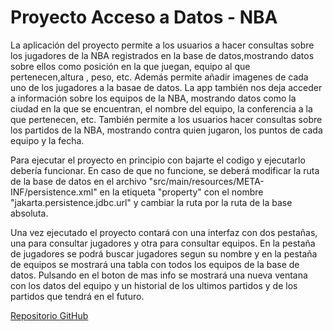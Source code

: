 # Proyecto Acceso a Datos - NBA
La aplicación del proyecto permite a los usuarios a hacer consultas sobre los jugadores de la NBA registrados en la base de datos,mostrando datos sobre ellos como posición
en la que juegan, equipo al que pertenecen,altura , peso, etc. Además permite añadir imagenes de cada uno de los jugadores a la basae de datos. La app también nos deja acceder a información sobre los equipos de la NBA, mostrando datos como la ciudad en la que se
encuentran, el nombre del equipo, la conferencia a la que pertenecen, etc. También permite a los usuarios hacer consultas sobre los partidos de la NBA, mostrando contra quien jugaron,
los puntos de cada equipo y la fecha.

Para ejecutar el proyecto en principio con bajarte el codigo y ejecutarlo debería funcionar. En caso de que no funcione, se deberá modificar la ruta de la base de datos en el archivo
"src/main/resources/META-INF/persistence.xml" en la etiqueta "property" con el nombre "jakarta.persistence.jdbc.url" y cambiar la ruta por la ruta de la base absoluta.

Una vez ejecutado el proyecto contará con una interfaz con dos pestañas, una para consultar jugadores y otra para consultar equipos. En la pestaña de jugadores se podrá buscar jugadores segun su nombre y en la pestaña de equipos se 
mostrará una tabla con todos los equipos de la base de datos. Pulsando en el boton de mas info se mostrará una nueva ventana con los datos del equipo y un historial de los ultimos partidos y de los partidos que tendrá en el futuro.


[Repositorio GitHub](https://github.com/a21miguelsb/ProyectoAD)

